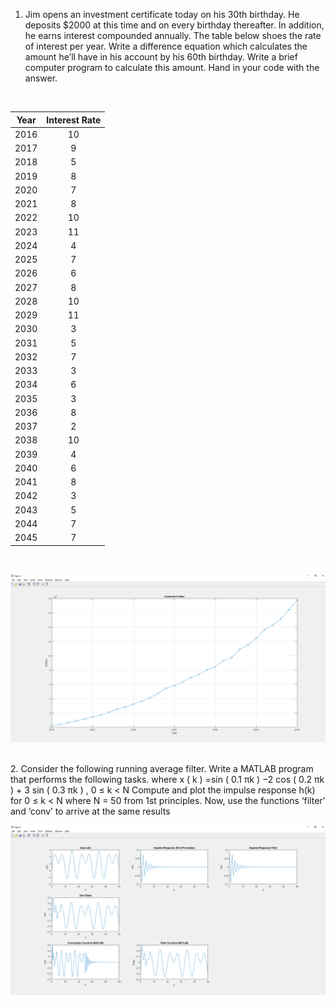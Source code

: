 1. Jim opens an investment certificate today on his 30th birthday. He deposits $2000 at this time
and on every birthday thereafter. In addition, he earns interest compounded annually. The
table below shoes the rate of interest per year. Write a difference equation which calculates
the amount he’ll have in his account by his 60th birthday. Write a brief computer program to
calculate this amount. Hand in your code with the answer.
<br>

| Year | Interest Rate |
| :----: | :----: |
| 2016  | 10 |
| 2017  | 9 |
| 2018  | 5 |
| 2019  | 8 |
| 2020  | 7 |
| 2021  | 8 |
| 2022  | 10 |
| 2023  | 11 |
| 2024  | 4 |
| 2025  | 7 |
| 2026  | 6 |
| 2027  | 8 |
| 2028  | 10 |
| 2029  | 11 |
| 2030  | 3 |
| 2031  | 5 |
| 2032  | 7 |
| 2033  | 3 |
| 2034  | 6 |
| 2035  | 3 |
| 2036  | 8 |
| 2037  | 2 |
| 2038  | 10 |
| 2039  | 4 |
| 2040  | 6 |
| 2041  | 8 |
| 2042  | 3 |
| 2043  | 5 |
| 2044  | 7 |
| 2045  | 7 |
<br>

![Interest Graph](Cglynn_Lab3_Pic1.png)

<br>
2. Consider the following running average filter. Write a MATLAB program that performs the
following tasks.
where x ( k ) =sin ( 0.1 πk ) −2 cos ( 0.2 πk ) + 3 sin ( 0.3 πk ) , 0 ≤ k < N
Compute and plot the impulse response h(k) for 0 ≤ k < N where N = 50 from 1st
principles. Now, use the functions ‘filter’ and ‘conv’ to arrive at the same results
<br>

![Running Average](Cglynn_Lab3_Pic2.png)

<br>

